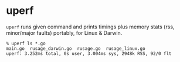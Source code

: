 uperf
=====

`uperf` runs given command and prints timings plus memory stats (rss, minor/major faults) portably,
for Linux & Darwin.

```
% uperf ls *.go
main.go  rusage_darwin.go  rusage.go  rusage_linux.go
uperf: 3.252ms total, 0s user, 3.004ms sys, 2948k RSS, 92/0 flt
```

